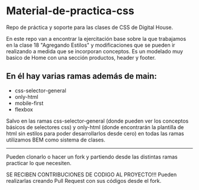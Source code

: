 # Material-de-practica-css
Repo de práctica y soporte para las clases de CSS de Digital House.

En este repo van a encontrar la ejercitación base sobre la que trabajamos en la clase 18 "Agregando Estilos" y modificaciones que se pueden ir realizando a medida que se incorporan conceptos. 
Es un modelado muy basico de Home con una sección productos, header y footer. 

## En él hay varias ramas además de main:

-  css-selector-general
-  only-html
-  mobile-first
-  flexbox
  
Salvo en las ramas css-selector-general (donde pueden ver los conceptos básicos de selectores css) y only-html (donde encontrarán la plantilla de html sin estilos para poder desarrollarlos desde cero) en todas las ramas utilizamos BEM como sistema de clases. 

------------------------------------------------------------------------------------------------------------

Pueden clonarlo o hacer un fork y partiendo desde las distintas ramas practicar lo que necesiten. 

SE RECIBEN CONTRIBUCIONES DE CODIGO AL PROYECTO!!! Pueden realizarlas creando Pull Request con sus códigos desde el fork. 
